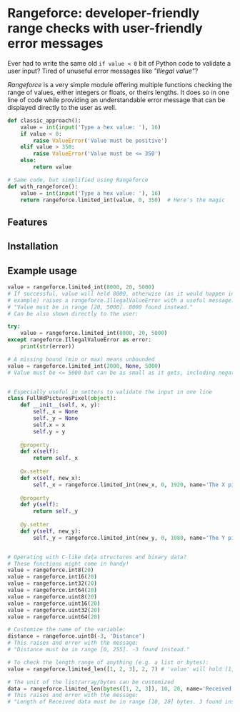 Rangeforce: developer-friendly range checks with user-friendly error messages
===============================================================================


Ever had to write the same old `if value < 0` bit of Python code to validate
a user input? Tired of unuseful error messages like _"Illegal value"_?
 
_Rangeforce_ is a very simple module offering multiple functions checking
the range of values, either integers or floats, or theirs lengths. It does
so in one line of code while providing an understandable error message that
can be displayed directly to the user as well.

```python
def classic_approach():
    value = int(input('Type a hex value: '), 16)
    if value < 0:
        raise ValueError('Value must be positive')
    elif value > 350:
        raise ValueError('Value must be <= 350')
    else:
        return value

# Same code, but simplified using Rangeforce
def with_rangeforce():
    value = int(input('Type a hex value: '), 16)
    return rangeforce.limited_int(value, 0, 350)  # Here's the magic
```


Features
----------------------------------------


Installation
----------------------------------------


Example usage
----------------------------------------

```python
value = rangeforce.limited_int(8000, 20, 5000)
# If successful, value will held 8000, otherwise (as it would happen in this
# example) raises a rangeforce.IllegalValueError with a useful message:
# "Value must be in range [20, 5000]. 8000 found instead."
# Can be also shown directly to the user:

try:
    value = rangeforce.limited_int(8000, 20, 5000)
except rangeforce.IllegalValueError as error:
    print(str(error))

# A missing bound (min or max) means unbounded
value = rangeforce.limited_int(2000, None, 5000)
# Value must be <= 5000 but can be as small as it gets, including negative


# Especially useful in setters to validate the input in one line
class FullHdPicturesPixel(object):
    def __init__(self, x, y):
        self._x = None
        self._y = None
        self.x = x
        self.y = y
    
    @property
    def x(self):
        return self._x
    
    @x.setter
    def x(self, new_x):
        self._x = rangeforce.limited_int(new_x, 0, 1920, name='The X pixel coordinate')
    
    @property
    def y(self):
        return self._y
    
    @y.setter
    def y(self, new_y):
        self._y = rangeforce.limited_int(new_y, 0, 1080, name='The Y pixel coordinate')


# Operating with C-like data structures and binary data?
# These functions might come in handy!
value = rangeforce.int8(20) 
value = rangeforce.int16(20) 
value = rangeforce.int32(20) 
value = rangeforce.int64(20)
value = rangeforce.uint8(20) 
value = rangeforce.uint16(20) 
value = rangeforce.uint32(20) 
value = rangeforce.uint64(20)

# Customize the name of the variable:
distance = rangeforce.uint8(-3, 'Distance') 
# This raises and error with the message:
# "Distance must be in range [0, 255]. -3 found instead."

# To check the length range of anything (e.g. a list or bytes):
value = rangeforce.limited_len([1, 2, 3], 2, 7) # 'value' will hold [1, 2, 3]

# The unit of the list/array/bytes can be customized
data = rangeforce.limited_len(bytes([1, 2, 3]), 10, 20, name='Received data', unit='bytes')
# This raises and error with the message:
# "Length of Received data must be in range [10, 20] bytes. 3 found instead.
```
